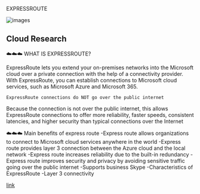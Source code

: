 EXPRESSROUTE



![images](https://user-images.githubusercontent.com/102994059/207120809-374ebbf1-0585-422e-bd9b-1c4952f19bdb.png)



## Cloud Research

☁️☁️☁️ WHAT IS EXPRESSROUTE?

ExpressRoute lets you extend your on-premises networks into the Microsoft cloud over a private connection with the help of a connectivity provider. With ExpressRoute, you can establish connections to Microsoft cloud services, such as Microsoft Azure and Microsoft 365.

    ExpressRoute connections do NOT go over the public internet
    
Because the connection is not over the public internet, this allows ExpressRoute connections to offer more reliability, faster speeds, consistent latencies, and higher security than typical connections over the Internet

☁️☁️☁️ Main benefits of express route
-Express route allows organizations to connect to Microsoft cloud services anywhere in the world
-Express route provides layer 3 connection between the Azure cloud and the local network
-Express route increases reliability due to the built-in redundancy
-Express route improves security and privacy by avoiding sensitive traffic going over the public internet
-Supports business Skype
-Characteristics of ExpressRoute
-Layer 3 connectivity


[link](https://www.linkedin.com/posts/andrew-leddy_100daysofcloud-activity-7008184989502558208-BEDf?utm_source=share&utm_medium=member_desktop)
